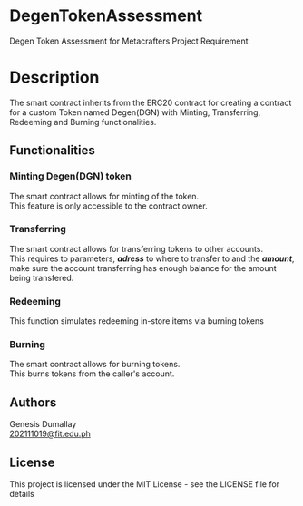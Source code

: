 # DegenTokenAssessment
Degen Token Assessment for Metacrafters Project Requirement

# Description
The smart contract inherits from the ERC20 contract for creating a contract for a custom Token named Degen(DGN) with Minting, Transferring, Redeeming and Burning functionalities.

## Functionalities

### Minting Degen(DGN) token
The smart contract allows for minting of the token. <br/>
This feature is only accessible to the contract owner. <br/>

### Transferring 
The smart contract allows for transferring tokens to other accounts. <br/>
This requires to parameters, ***adress*** to where to transfer to and the ***amount***, make sure the account transferring has enough balance for the amount being transfered. <br/>

### Redeeming
This function simulates redeeming in-store items via burning tokens

### Burning
The smart contract allows for burning tokens. <br/>
This burns tokens from the caller's account.

## Authors
Genesis Dumallay<br/>
[202111019@fit.edu.ph](mailto:202111019@fit.edu.ph)

## License
This project is licensed under the MIT License - see the LICENSE file for details

